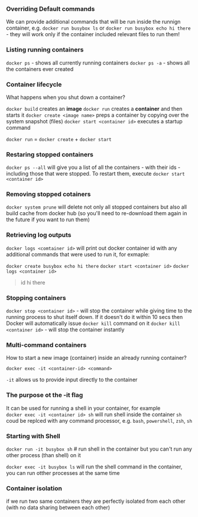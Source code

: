 ### Overriding Default commands

We can provide additional commands that will be run inside the runnign container, e.g. 
`docker run busybox ls` or `docker run busybox echo hi there` - they will work only if the container included relevant files to run them!

### Listing running containers
`docker ps` - shows all currently running containers
`docker ps -a` - shows all the containers ever created 


### Container lifecycle
What happens when you shut down a container? 

`docker build` creates an **image**
`docker run` creates a **container** and then starts it
`docker create <image name>` preps a container by copying over the system snapshot (files)
`docker start <container id>` executes a startup command

`docker run` = `docker create` + `docker start`

### Restaring stopped containers

`docker ps --all` will give you a list of all the containers - with their ids - including those that were stopped. To restart them, execute `docker start <container id>`

### Removing stopped cotainers

`docker system prune` will delete not only all stopped containers but also all build cache from docker hub (so you'll need to re-download them again in the future if you want to run them)

### Retrieving log outputs

`docker logs <comtainer id>` will print out docker container id with any additional commands that were used to run it, for exmaple:

`docker create busybox echo hi there`
`docker start <container id>`
`docker logs <container id>`
> id
> hi there

### Stopping containers 

`docker stop <container id>` - will stop the container while giving time to the running process to shut itself down. If it doesn't do it within 10 secs then Docker will automatically issue `docker kill` command on it
`docker kill <container id>` - will stop the container instantly

### Multi-command containers
 How to start a new image (container) inside an already running container? 

 `docker exec -it <container-id> <command>`

 `-it` allows us to provide input directly to the container

 ### The purpose ot the -it flag
 It can be used for running a shell in your container, for example  
 `docker exec -it <container id> sh` will run shell inside the container 
 `sh` coud be replced with any command processor, e.g. `bash`, `powershell`, `zsh`, `sh`


### Starting with Shell

`docker run -it busybox sh` # run shell in the container but you can't run any other process (than shell) on it

`docker exec -it busybox ls` will run the shell command in the container, you can run otther processes at the same time

### Container isolation
if we run two same containers they are perfectly isolated from each other (with no data sharing between each other)

